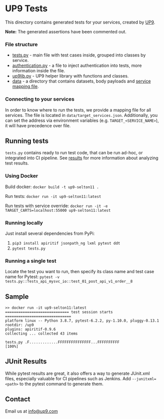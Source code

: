 # UP9 Tests

This directory contains generated tests for your services, created by [UP9](https://up9.com).

**Note:** The generated assertions have been commented out.

### File structure
- [tests.py](/tests.py) - main file with test cases inside, grouped into classes by service.
- [authentication.py](/authentication.py) - a file to inject authentication into tests, more information inside the file.
- [up9lib.py](/up9lib.py) - UP9 helper library with functions and classes.
- [data](/data) - a directory that contains datasets, body payloads and [service mapping file](#connecting-to-your-services).

### Connecting to your services
In order to know where to run the tests, we provide a mapping file for all services.
The file is located in `data/target_services.json`.
Additionally, you can set the address via environment variables (e.g. `TARGET_<SERVICE_NAME>`), it will have precedence over file.

## Running tests
`tests.py` contains ready to run test code, that can be run ad-hoc, or integrated into CI pipeline.
See [results](#junit-results) for more information about analyzing test results.

### Using Docker
Build docker:
`docker build -t up9-selton11 .`

Run tests:
`docker run -it up9-selton11:latest`

Run tests with service override:
`docker run -it -e TARGET_CARTS=localhost:55000 up9-selton11:latest`

### Running locally
Just install several dependencies from PyPi:
1. `pip3 install apiritif jsonpath_ng lxml pytest ddt`
2. `pytest tests.py`

### Running a single test

Locate the test you want to run, then specify its class name and test case name for Pytest:
  `pytest -v tests.py::Tests_api_mysvc_io::test_01_post_api_v1_order__8`

## Sample
```
>> docker run -it up9-selton11:latest
============================= test session starts ==============================
platform linux -- Python 3.8.7, pytest-6.2.2, py-1.10.0, pluggy-0.13.1
rootdir: /up9
plugins: apiritif-0.9.6
collecting ... collected 43 items

tests.py .F.............FFFFFFFFFFFFFFF...FFFFFFFFFF                     [100%]
```

## JUnit Results
While pytest results are great, it also offers a way to generate JUnit.xml files, especially valuable for CI pipelines such as Jenkins.
Add `--junitxml=<path>` to the pytest command to generate them.

## Contact
Email us at info@up9.com
